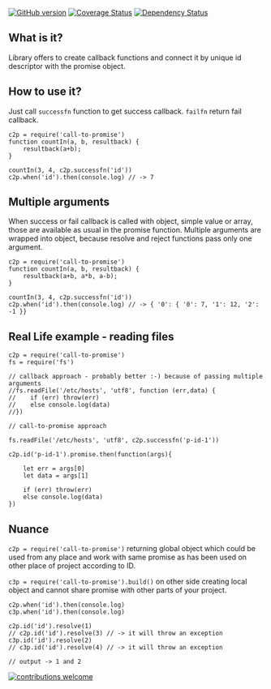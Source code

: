 [![GitHub version](https://d25lcipzij17d.cloudfront.net/badge.svg?id=gh&type=6&v=1.0.7&x2=0)](https://d25lcipzij17d.cloudfront.net/badge.svg?id=gh&type=6&v=1.0.7&x2=0)
[![Coverage Status](https://coveralls.io/repos/boennemann/badges/badge.svg)](https://coveralls.io/r/boennemann/badges)
[![Dependency Status](https://david-dm.org/dwyl/esta.svg)](https://david-dm.org/dwyl/esta)

## What is it?
Library offers to create callback functions and connect it by unique id descriptor with the promise object.

## How to use it?
Just call `successfn` function to get success callback. `failfn` return fail callback.

    c2p = require('call-to-promise')
    function countIn(a, b, resultback) {
        resultback(a+b);
    }
    
    countIn(3, 4, c2p.successfn('id'))
    c2p.when('id').then(console.log) // -> 7
    
## Multiple arguments
When success or fail callback is called with object, simple value or array, those are available as usual in the promise function.
Multiple arguments are wrapped into object, because resolve and reject functions pass only one argument.

    c2p = require('call-to-promise')
    function countIn(a, b, resultback) {
        resultback(a+b, a*b, a-b);
    }
    
    countIn(3, 4, c2p.successfn('id'))
    c2p.when('id').then(console.log) // -> { '0': { '0': 7, '1': 12, '2': -1 }}

## Real Life example - reading files

    c2p = require('call-to-promise')
    fs = require('fs')

    // callback approach - probably better :-) because of passing multiple arguments
    //fs.readFile('/etc/hosts', 'utf8', function (err,data) {
    //    if (err) throw(err)
    //    else console.log(data)
    //})

    // call-to-promise approach

    fs.readFile('/etc/hosts', 'utf8', c2p.successfn('p-id-1'))

    c2p.id('p-id-1').promise.then(function(args){

        let err = args[0]
        let data = args[1]

        if (err) throw(err)
        else console.log(data)
    })

## Nuance
`c2p = require('call-to-promise')` returning global object which could be used from any place and work with same promise as has been used on other place of project according to ID.

`c3p = require('call-to-promise').build()` on other side creating local object and cannot share promise with other parts of your project.

    c2p.when('id').then(console.log)
    c3p.when('id').then(console.log)

    c2p.id('id').resolve(1)
    // c2p.id('id').resolve(3) // -> it will throw an exception
    c3p.id('id').resolve(2)
    // c3p.id('id').resolve(4) // -> it will throw an exception
    
    // output -> 1 and 2

[![contributions welcome](https://img.shields.io/badge/contributions-welcome-brightgreen.svg?style=flat)](https://github.com/dwyl/esta/issues)
